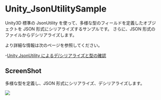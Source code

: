 # Unity_JsonUtilitySample

Unity3D 標準の JsonUtility を使って、多様な型のフィールドを定義したオブジェクトを JSON 形式にシリアライズするサンプルです。
さらに、JSON 形式のファイルからデシリアライズします。

より詳細な情報は次のページを参照してください。

-[Unity JsonUtility によるデ/シリアライズと型の確認](http://neareal.com/2549/)

## ScreenShot

多様な型を定義し、JSON 形式にシリアライズ、デシリアライズします。

![](https://github.com/XJINE/Unity_JsonUtilitySample/blob/master/thumbnail.png)
